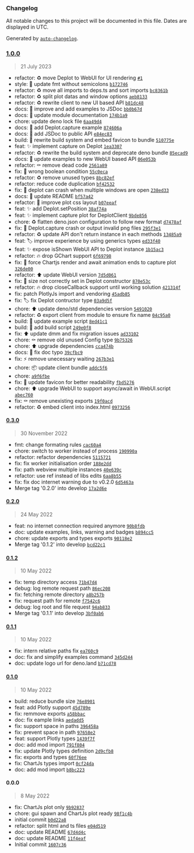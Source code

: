 ### Changelog

All notable changes to this project will be documented in this file. Dates are displayed in UTC.

Generated by [`auto-changelog`](https://github.com/CookPete/auto-changelog).

### [1.0.0](https://github.com/JOTSR/Deplot/compare/0.3.0...1.0.0)

> 21 July 2023

- refactor: :recycle: move Deplot to WebUI for UI rendering [`#1`](https://github.com/JOTSR/Deplot/issues/1)
- style: :art: update fmt without semicolons [`b172746`](https://github.com/JOTSR/Deplot/commit/b1727465a49130bba8a4cb51fcd0a24910455760)
- refactor: :recycle: move all imports to deps.ts and sort imports [`bc8361b`](https://github.com/JOTSR/Deplot/commit/bc8361b010b5d34a54ff03a0658b7f15f711b6b2)
- refactor: :recycle: split plot datas and window options [`aeb8133`](https://github.com/JOTSR/Deplot/commit/aeb81334bf5b262eda142ff736569b739b699198)
- refactor: :recycle: rewrite client to new UI based API [`b81dc48`](https://github.com/JOTSR/Deplot/commit/b81dc48e95e80bf8de9b9867022f7f7f15c96c44)
- docs: :memo: improve and add examples to JSDoc [`bb0b67d`](https://github.com/JOTSR/Deplot/commit/bb0b67d89961f1090b3c8ce19559a6b4716cad4b)
- docs: :memo: update module documentation [`174b1a9`](https://github.com/JOTSR/Deplot/commit/174b1a96c881aa4cefaa63a783944ffdf1d32685)
- chore: update deno lock file [`6aa49d4`](https://github.com/JOTSR/Deplot/commit/6aa49d492bd1a4cdf47aee12d7e1a2a9955bef12)
- docs: :memo: add Deplot.capture example [`874606a`](https://github.com/JOTSR/Deplot/commit/874606a72ba942da0bcdceeb3f86db4035214263)
- docs: :memo: add JSDoc to public API [`e84ec83`](https://github.com/JOTSR/Deplot/commit/e84ec8372e327c8a8b8aab88d0394dda4adce434)
- build: :construction_worker: rewrite build system and embed favicon to bundle [`510775e`](https://github.com/JOTSR/Deplot/commit/510775e4a3a5d33e0bc73fe372326aa9015342f1)
- feat: :sparkles: implement capture on Deplot [`1ea3307`](https://github.com/JOTSR/Deplot/commit/1ea3307c45659bf16842135201b132c70cec5268)
- refactor: :recycle: rewrite the build system and deprecate deno bundle [`85ecad9`](https://github.com/JOTSR/Deplot/commit/85ecad9b7af1813eaa8c440aa60530a94a71136e)
- docs: :memo: update examples to new WebUI based API [`06e053b`](https://github.com/JOTSR/Deplot/commit/06e053b5d19dcb257e5757ccb67e35f033f18eb2)
- refactor: :coffin: remove dead code [`2561a89`](https://github.com/JOTSR/Deplot/commit/2561a89dc268289273a2120250a0f444f2b4b2e2)
- fix: :safety_vest: wrong boolean condition [`55c0eca`](https://github.com/JOTSR/Deplot/commit/55c0eca4ee9a20f2bc8a260b1e8ab83d0d3eb6d9)
- refactor: :recycle: remove unused types [`8bc82ef`](https://github.com/JOTSR/Deplot/commit/8bc82ef4de87f2a7a48ef198f06d8dec39e9d476)
- refactor: reduce code duplication [`bf42532`](https://github.com/JOTSR/Deplot/commit/bf425324584fb57efea52854fd60448d342120c4)
- fix: :bug: deplot can crash when multiple windows are open [`238ed33`](https://github.com/JOTSR/Deplot/commit/238ed33da1fe90f3f0cd0a90833591b5f013acc3)
- docs: :memo: update README [`bf57a42`](https://github.com/JOTSR/Deplot/commit/bf57a42b6f126ce30b67155bef5d372b8afecb2e)
- refactor: :lipstick: improve plot css layout [`b07eeaf`](https://github.com/JOTSR/Deplot/commit/b07eeaf915fe65c2abbe5d7c438a09656706aa94)
- feat: :sparkles: add Deplot.setPosition [`38af74a`](https://github.com/JOTSR/Deplot/commit/38af74acd4eb73c6890b017a73200156ca4616d8)
- feat: :sparkles: implement capture plot for DeplotClient [`9bde856`](https://github.com/JOTSR/Deplot/commit/9bde8566519b1a13567f6911034375bea6ce448d)
- chore: :recycle: flatten deno.json configuration to follow new format [`d7478af`](https://github.com/JOTSR/Deplot/commit/d7478af25771a4f0e4bae41315fb3b59611042fa)
- fix: :bug: Deplot.capture crash or output invalid png files [`295f3e1`](https://github.com/JOTSR/Deplot/commit/295f3e16a7fc8d7234a571e5428e3a07c8b70d5e)
- refactor: :recycle: update API don't return instance in each methods [`13485a9`](https://github.com/JOTSR/Deplot/commit/13485a96967579692e5f2e0edb96d0e9f3517135)
- feat: :label: improve experience by using generics types [`ed33f40`](https://github.com/JOTSR/Deplot/commit/ed33f4044e96fcd7c8890937e100f922f415e252)
- feat: :sparkles: expose isShown WebUI API to Deplot instance [`1b15ac3`](https://github.com/JOTSR/Deplot/commit/1b15ac3f0e596653deb4235613bd64856279a2a3)
- refactor: :fire: drop GChart support [`6f69798`](https://github.com/JOTSR/Deplot/commit/6f69798fcb872a6d5a20163770e806fb8cd80f5a)
- fix: :bug: force Chartjs render and await animation ends to capture plot [`326de00`](https://github.com/JOTSR/Deplot/commit/326de007d4b3d1ce657e16041db93222fea8e92a)
- refactor: :arrow_up: update WebUI version [`7d5d061`](https://github.com/JOTSR/Deplot/commit/7d5d0612cdb688529b2251ff5b673933eae4903b)
- fix: :bug: size not correctly set in Deplot constructor [`870e53c`](https://github.com/JOTSR/Deplot/commit/870e53cba0ec4fc6f631d971090722d09acb94a5)
- refactor: :fire: drop closeCallback support until working solution [`421314f`](https://github.com/JOTSR/Deplot/commit/421314f025b75541ed6cb1c86427d30933c4119a)
- fix: patch PlotlyJs import and vendoring [`45adb85`](https://github.com/JOTSR/Deplot/commit/45adb85a7c1d30653ef4294c089ad32a6f83da79)
- fix: :label: fix Deplot contructor type [`03a9d5f`](https://github.com/JOTSR/Deplot/commit/03a9d5f958b751626d0cfc0bb70a17bd0bdc0039)
- chore: :arrow_up: update deno/std dependencies version [`5491020`](https://github.com/JOTSR/Deplot/commit/549102091ebf4eb23eca354c36d1a202fdcbf72b)
- refactor: :recycle: export client from module to ensure fix name [`04c95a0`](https://github.com/JOTSR/Deplot/commit/04c95a0db4cabd3a2bb3c9ba6e5b8de318c45cd2)
- build: :hammer: update example script [`8ed41c1`](https://github.com/JOTSR/Deplot/commit/8ed41c164a909a645f60d6ef47bc0d6f87739a3a)
- build: :construction_worker: add build script [`249e0f8`](https://github.com/JOTSR/Deplot/commit/249e0f8af8faf27c377dfdc9da40d8cac5ddf20a)
- fix: :arrow_up: update dmm and fix migration issues [`ad33102`](https://github.com/JOTSR/Deplot/commit/ad3310213c7f067edf35b6238982374c3dccc96b)
- chore: :coffin: remove old unused Config type [`9b75326`](https://github.com/JOTSR/Deplot/commit/9b75326a7095d5b952d1c06d34b89f145929742c)
- chore: :arrow_up: upgrade dependencies [`cca474b`](https://github.com/JOTSR/Deplot/commit/cca474b002e38e0a0795940177c51ff1da1967a1)
- docs: :memo: fix doc typo [`39cfbc9`](https://github.com/JOTSR/Deplot/commit/39cfbc967840ad09c03fd1fbb5f4cd78c0197342)
- fix: :zap: remove unecessary waiting [`267b3e1`](https://github.com/JOTSR/Deplot/commit/267b3e156011f76998b05d812f6c479c243a47ec)
- chore: :package: update client bundle [`addc5f6`](https://github.com/JOTSR/Deplot/commit/addc5f620b7b00ac496ded3dd1624403e958b122)
- chore: [`a9f6fbe`](https://github.com/JOTSR/Deplot/commit/a9f6fbed951b5a62c1c6d51b8b6f52c74adc8f6c)
- fix: :lipstick: update favicon for better readability [`fbd5276`](https://github.com/JOTSR/Deplot/commit/fbd5276370c6875489524b765dd241301086f3b7)
- chore: :arrow_up: upgrade WebUI to support async/await in WebUI.script [`abec760`](https://github.com/JOTSR/Deplot/commit/abec760fe60a1bc9c1aaf1a2833356454f47944f)
- fix: :coffin: remove unexisting exports [`19f0acd`](https://github.com/JOTSR/Deplot/commit/19f0acd74bc69f3f700808fba507f8787fcff57f)
- refactor: :recycle: embed client into index.html [`0973256`](https://github.com/JOTSR/Deplot/commit/0973256bb020eac808893342a0e7246a12ab70be)

#### [0.3.0](https://github.com/JOTSR/Deplot/compare/0.2.0...0.3.0)

> 30 November 2022

- fmt: change formating rules [`cac60a4`](https://github.com/JOTSR/Deplot/commit/cac60a47e746421c2870f9f26d598b02db917f98)
- chore: switch to worker instead of process [`190990a`](https://github.com/JOTSR/Deplot/commit/190990ac9f6f856ec9fe3ece6eef383aa9934771)
- refactor: refactor dependencies [`5115721`](https://github.com/JOTSR/Deplot/commit/5115721948b631553f446aa7db2e455e743c6fea)
- fix: fix worker initialisation order [`188e2dd`](https://github.com/JOTSR/Deplot/commit/188e2dd8cca31be01d151b773781842b00ae7d8f)
- fix: path webview multiple instances [`40e639c`](https://github.com/JOTSR/Deplot/commit/40e639c8fcd62bf74d7fd08c9a8b4a368e204b14)
- refactor: use ref instead of libs edits [`6aa8b55`](https://github.com/JOTSR/Deplot/commit/6aa8b55fefeeff93a857741bbf9d29096dcce916)
- fix: fix doc internet warning due to v0.2.0 [`6d5463a`](https://github.com/JOTSR/Deplot/commit/6d5463a6d66f58cc1be2f3a34293a9ffe5a2c169)
- Merge tag '0.2.0' into develop [`17a2d6e`](https://github.com/JOTSR/Deplot/commit/17a2d6e94ac6fb288d8c2664f4c7150f1165ee0b)

#### [0.2.0](https://github.com/JOTSR/Deplot/compare/0.1.2...0.2.0)

> 24 May 2022

- feat: no internet connection required anymore [`90b8fdb`](https://github.com/JOTSR/Deplot/commit/90b8fdbce844bc5b5e79cd02d3312ee63f30dc7d)
- doc: update examples, links, warning and badges [`b894cc5`](https://github.com/JOTSR/Deplot/commit/b894cc50249329c878704480dd9472dda53413f0)
- chore: update exports and types exports [`90118e2`](https://github.com/JOTSR/Deplot/commit/90118e2a54169ff0dadab3ad61243e7c5712f680)
- Merge tag '0.1.2' into develop [`bcd22c1`](https://github.com/JOTSR/Deplot/commit/bcd22c12c57c0cd9dece795d679b8d59007b11aa)

#### [0.1.2](https://github.com/JOTSR/Deplot/compare/0.1.1...0.1.2)

> 10 May 2022

- fix: temp directory access [`71b47d4`](https://github.com/JOTSR/Deplot/commit/71b47d488b4cf78c1be9dd6b6ed13814899d592b)
- debug: log remote request path [`86ec208`](https://github.com/JOTSR/Deplot/commit/86ec2080ad1f564bb06f7ef2efb2e5134918c14a)
- fix: fetching remote directory [`a8b257b`](https://github.com/JOTSR/Deplot/commit/a8b257bb66d238cc4c328223b0da91a5db52d2ae)
- fix: request path for remote [`f7542c6`](https://github.com/JOTSR/Deplot/commit/f7542c61f5babf667cdc9016c2b65e483855afd3)
- debug: log root and file request [`94ab833`](https://github.com/JOTSR/Deplot/commit/94ab833b5ec37c6933157b96f40ae37e3dc2ac6c)
- Merge tag '0.1.1' into develop [`3bf0ab6`](https://github.com/JOTSR/Deplot/commit/3bf0ab6fc95e9fca2e35a51f9cf2fa8cda5660c0)

#### [0.1.1](https://github.com/JOTSR/Deplot/compare/0.1.0...0.1.1)

> 10 May 2022

- fix: intern relative paths fix [`ea760c9`](https://github.com/JOTSR/Deplot/commit/ea760c91159e7e1fd899f0510780fee4f7aae296)
- doc: fix and simplify examples command [`345d244`](https://github.com/JOTSR/Deplot/commit/345d24456f1f851d3d35570b72f79d4135f63e4d)
- doc: update logo url for deno.land [`b71cd78`](https://github.com/JOTSR/Deplot/commit/b71cd78bab4db7fafa0edc3256e62eb9f0055c88)

#### [0.1.0](https://github.com/JOTSR/Deplot/compare/0.0.0...0.1.0)

> 10 May 2022

- build: reduce bundle size [`76e8901`](https://github.com/JOTSR/Deplot/commit/76e890179bbfeef2271e751010d9022da7bf2a0f)
- feat: add Plotly support [`45d789e`](https://github.com/JOTSR/Deplot/commit/45d789e0ab384e4335c13549f2ff22a197e9479b)
- fix: remmove exports [`a58bbac`](https://github.com/JOTSR/Deplot/commit/a58bbacd36fd4308b991c8094a530e89924fb7ac)
- doc: fix eample links [`aedadd5`](https://github.com/JOTSR/Deplot/commit/aedadd5b7566420987c6fca72b929d7f0fd0a94a)
- fix: support space in paths [`396458a`](https://github.com/JOTSR/Deplot/commit/396458a706e9754fca62651a3237e1b25e212602)
- fix: prevent space in path [`97658e2`](https://github.com/JOTSR/Deplot/commit/97658e2a893da905f206447d56157f28cb381516)
- feat: support Plotly types [`1439f7f`](https://github.com/JOTSR/Deplot/commit/1439f7f88db81c117ab58acc98aafdd89d8885ac)
- doc: add mod import [`791f804`](https://github.com/JOTSR/Deplot/commit/791f8045eb4e5b0666e06ddf975fde17f65e2bc3)
- fix: update Plotly types definition [`2d9cfb8`](https://github.com/JOTSR/Deplot/commit/2d9cfb86d7e9871b4424bc94b609ef37d729dd50)
- fix: exports and types [`60f76ee`](https://github.com/JOTSR/Deplot/commit/60f76ee2fc49328d4bc7445fe970febb56b6662c)
- fix: ChartJs types import [`0cf24da`](https://github.com/JOTSR/Deplot/commit/0cf24da1718816430255dddf3c06e91c93efdb91)
- doc: add mod import [`b8bc223`](https://github.com/JOTSR/Deplot/commit/b8bc22307b50813da13501c3e532002b2ee6dfeb)

#### 0.0.0

> 8 May 2022

- fix: ChartJs plot only [`9b92837`](https://github.com/JOTSR/Deplot/commit/9b92837e8e658951044e9db22db55730cb22d2d7)
- chore: gui spawn and ChartJs plot ready [`98f1c4b`](https://github.com/JOTSR/Deplot/commit/98f1c4bc37e2b68a1d36bf358c746d2d88cb5b3c)
- initial commit [`b0d22a8`](https://github.com/JOTSR/Deplot/commit/b0d22a8325034d2aad0c5a00f9d403a3f2f9abfb)
- refactor: split html and ts files [`e04d519`](https://github.com/JOTSR/Deplot/commit/e04d519314fc40e00f7d38b667c0feb7c8b508df)
- doc: update README [`67d4d4c`](https://github.com/JOTSR/Deplot/commit/67d4d4cfafe9a54579be5e38456204cb47677012)
- doc: update README [`11f4eaf`](https://github.com/JOTSR/Deplot/commit/11f4eaf31e1b042e1de1d8b4d3eea8d0d1749d4d)
- Initial commit [`1607c36`](https://github.com/JOTSR/Deplot/commit/1607c36790dc30f29791984f6541d1fec5bb4993)
